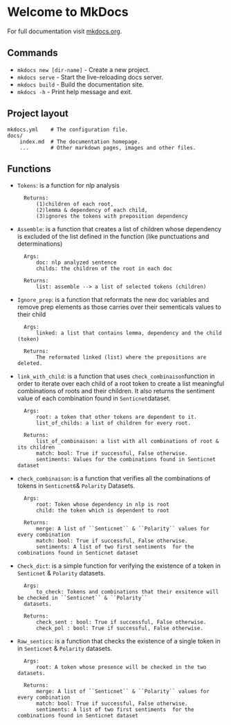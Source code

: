 # Welcome to MkDocs

For full documentation visit [mkdocs.org](https://www.mkdocs.org).

## Commands

* `mkdocs new [dir-name]` - Create a new project.
* `mkdocs serve` - Start the live-reloading docs server.
* `mkdocs build` - Build the documentation site.
* `mkdocs -h` - Print help message and exit.

## Project layout

    mkdocs.yml    # The configuration file.
    docs/
        index.md  # The documentation homepage.
        ...       # Other markdown pages, images and other files.



## Functions

* `Tokens`: is a function for nlp analysis  

        Returns:
            (1)children of each root,
            (2)lemma & dependency of each child,
            (3)ignores the tokens with preposition dependency

* `Assemble`: is a function that creates a list of children whose dependency is excluded
        of the list defined in the function (like punctuations and determinations)

        Args:
            doc: nlp analyzed sentence
            childs: the children of the root in each doc

        Returns:
            list: assemble --> a list of selected tokens (children)

* `Ignore_prep`: is a function that reformats the new doc variables and remove prep elements as those carries over their sementicals
        values to their child

        Args:
            linked: a list that contains lemma, dependency and the child (token)

        Returns:
            The reformated linked (list) where the prepositions are deleted.

* `link_with_child`: is a function that uses ``check_combinaison``function in order to iterate over each child
        of a root token to create a list meaningful combinations of roots and their children. It also returns the sentiment
        value of each combination found in ``Senticnet``dataset.

        Args:
            root: a token that other tokens are dependent to it.
            list_of_childs: a list of children for every root.

        Returns:
            list_of_combinaison: a list with all combinations of root & its children
            match: bool: True if successful, False otherwise.
            sentiments: Values for the combinations found in Senticnet dataset

* `check_combinaison`: is a function that verifies all the combinations of tokens in ``Senticnet6``& ``Polarity``
        Datasets.

        Args:
            root: Token whose dependency in nlp is root
            child: the token which is dependent to root

        Returns:
            merge: A list of ``Senticnet`` & ``Polarity`` values for every combination
            match: bool: True if successful, False otherwise.
            sentiments: A list of two first sentiments  for the combinations found in Senticnet dataset

* `Check_dict`: is a simple function for verifying the existence of a token in ``Senticnet`` & ``Polarity``
        datasets.

        Args:
            to_check: Tokens and combinations that their exsitence will be checked in ``Senticnet`` & ``Polarity``
        datasets.

        Returns:
            check_sent : bool: True if successful, False otherwise.
            check_pol : bool: True if successful, False otherwise.

* `Raw_sentics`: is a function that checks the existence of a single token in in ``Senticnet`` & ``Polarity``
        datasets.

        Args:
            root: A token whose presence will be checked in the two datasets.

        Returns:
            merge: A list of ``Senticnet`` & ``Polarity`` values for every combination
            match: bool: True if successful, False otherwise.
            sentiments: A list of two first sentiments  for the combinations found in Senticnet dataset

